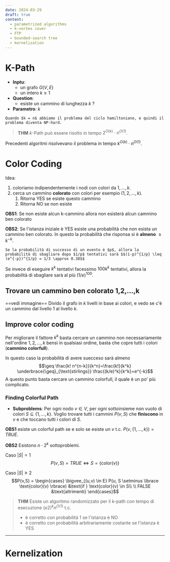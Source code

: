 ```yaml
---
date: 2024-03-29
draft: true
content:
  - parametrized algorithms
  - k-vertex cover
  - FTP
  - bounded-search tree
  - kernelization
---
```



# K-Path
- **Inptu**:
	- un grafo $G(V,E)$
	- un intero $k \geq 1$
- **Question**:
	- esiste un cammino di lunghezza $k$ ?
- **Parametro**: $k$


```ad-note
Quando $k = n$ abbiamo il problema del ciclo hamiltoniano, e quindi il problema diventa NP-hard.
```


> **THM**
> $k$-Path può essere risolto in tempo $2^{O(k)} \cdot n^{O(1)}$.

Precedenti algoritmi risolvevano il problema in tempo $k^{O(k)} \cdot n^{O(1)}$.

# Color Coding
Idea:
1. coloriamo indipendentemente i nodi con colori da $1,...,k$.
2. cerca un cammino **colorato** con colori per esempio $(1,2,...,k)$. 
	1. Ritorna YES se esiste questo cammino
	2. Ritorna NO se non esiste

**OBS1**: Se non esiste alcun k-cammino allora non esisterà alcun cammino ben colorato

**OBS2**: Se l'istanza iniziale è YES esiste una probabilità che non esista un cammino ben colorato.
In questo la probabilità che risponsa si è **almeno** $\geq k^{-k}$.

```ad-info
Se la probabilità di successo di un evento è $p$, allora la probabilità di sbagliare dopo $1/p$ tentativi sarà $$(1-p)^{1/p} \leq (e^{-p})^{1/p} = 1/3 \approx 0.38$$
```

Se invece di eseguire $k^k$ tentativi facessimo $100 k^k$ tentativi, allora la probabilità di sbagliare sarà al più $(1/e)^{100}$.

## Trovare un cammino ben colorato 1,2,...,k
==vedi immagine==
Divido il grafo in $k$ livelli in base ai colori, e vedo se c'è un cammino dal livello 1 al livello $k$.


## Improve color coding
Per migliorare il fattore $k^k$ basta cercare un cammino non necessariamente nell'ordine $1,2,...,k$ bensì in qualsiasi ordine, basta che copre tutti i colori (**cammino colorfull**).

In questo caso la probabilità di avere suecceso sarà almeno $$\geq \frac{k! n^{n-k}}{k^n}=\frac{k!}{k^k} \underbrace{\geq}_{\text{stirlings}} \frac{(k/e)^k}{k^k}=e^{-k}$$
A questo punto basta cercare un cammino colorfull, il quale è un po' più complicato.

### Finding Colorful Path
- **Subproblems**:
Per ogni nodo $v \in V$, per ogni sottoinsieme non vuoto di colori $S \subseteq \lbrace 1,...,k \rbrace$.
Voglio trovare tutti i cammini $P(v,S)$ che **finiscono** in $v$ e che toccano tutti i colori di $S$.

**OBS1** esiste un colorful path se e solo se esiste un $v$ t.c. $P(v, \lbrace 1,...,k \rbrace) = TRUE$.

**OBS2** Esistono $n \cdot 2^k$ sottoproblemi.


Caso $\vert S \vert = 1$
$$P(v,S) = TRUE \iff S = \lbrace \text{color}(v) \rbrace$$


Caso $\vert S \vert \geq 2$
$$P(v,S) = \begin{cases}
\bigvee_{(u,v) \in E} P(u, S \setminus \lbrace \text{color}(v) \rbrace) &\text{if } \text{color}(v) \in S\\
\\
FALSE &\text{altrimenti}
\end{cases}$$

> **THM**
> Esiste un algoritmo randomizzato per il k-path con tempo di esecuzione $(e2)^k n^{O(1)}$ t.c.
> - è corretto con probabilità 1 se l'istanza è NO
> - è corretto con probabilità arbitrariamente costante se l'istanza è YES

----
# Kernelization


